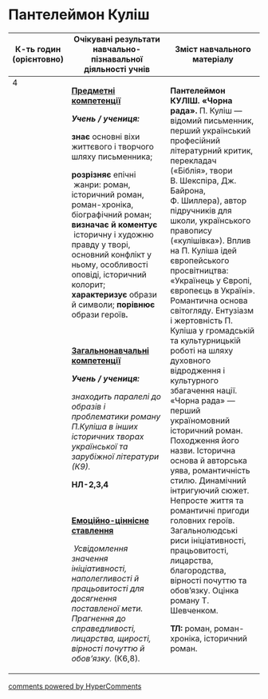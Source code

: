 <div id="hypercomments_widget" class="js-hypercomments-widget invisible"></div>

# Пантелеймон Куліш

<table>
  <tr>
    <td width="10%" align="center"><b>К-ть годин (орієнтовно)</b></td>
    <td width="45%" align="center"><b>Очікувані результати навчально-пізнавальної діяльності учнів</b></td>
    <td width="45%" align="center"><b>Зміст навчального матеріалу</b></td>
  </tr>
<tbody>
  <tr>
<td width="10%" style="vertical-align:top !important;">4</td>
    <td width="45%" style="vertical-align:top !important;">
<p><strong><u>Предметні компетенції </u></strong></p>
<p><strong><em>Учень / учениця: </em></strong></p>
<p><strong>знає</strong> основні віхи життєвого і творчого шляху письменника;</p>
<p><strong>розрізняє </strong>епічні &nbsp;жанри: роман, історичний роман, роман-хроніка, біографічний роман; <strong>визначає й коментує </strong>&nbsp;історичну і художню правду у творі, основний конфлікт у ньому, особливості оповіді, історичний колорит; <strong>характеризує</strong> образи й символи; <strong>порівнює </strong>образи героїв<strong>.</strong></p>
<p><strong>&nbsp;</strong></p>
<p><strong><u>Загальнонавчальні компетенції</u></strong></p>
<p><strong><em>Учень / учениця: </em></strong></p>
<p><em>знаходить паралелі до образів і проблематики роману П.Куліша в інших історичних творах української та зарубіжної літератури (К9).</em></p>
<p><strong>НЛ-2,3,4</strong></p>
<p><strong>&nbsp;</strong></p>
<p><strong><u>Емоційно-ціннісне ставлення</u></strong></p>
<p>&nbsp;<em>Усвідомлення значення ініціативності, наполегливості й працьовитості для досягнення поставленої мети. Прагнення до справедливості,&nbsp; лицарства, щирості, вірності почуттю й обов&rsquo;язку.</em> (К6,8)<em>.</em></p></td>
    <td width="45%" style="vertical-align:top !important;">
<p><strong>Пантелеймон КУЛІШ. &laquo;Чорна рада&raquo;. </strong>П. Куліш &mdash; відомий письменник, перший український професійний літературний критик, перекладач (&laquo;Біблія&raquo;, твори <br /> В. Шекспіра, Дж. Байрона, <br /> Ф. Шиллера), автор підручників для школи, українського правопису (&laquo;кулішівка&raquo;). Вплив на П. Куліша ідей європейського просвітництва: &laquo;Українець у Європі, європеєць в Україні&raquo;. Романтична основа світогляду. Ентузіазм і жертовність П. Куліша у громадській та культурницькій роботі на шляху духовного відродження і культурного збагачення нації. &laquo;Чорна рада&raquo; &mdash; перший україномовний історичний роман. Походження його назви. Історична основа й авторська уява, романтичність стилю. Динамічний інтригуючий сюжет. Непросте життя та романтичні пригоди головних героїв. Загальнолюдські риси ініціативності, працьовитості, лицарства, благородства, вірності почуттю та обов&rsquo;язку. Оцінка роману Т. Шевченком.</p>
<p><strong>ТЛ:</strong> роман, роман-хроніка, історичний роман.</p></td>
  </tr>
</tbody>
</table>

<div class="js-hypercomments-container">
<a href="http://hypercomments.com" class="hc-link" title="comments widget">comments powered by HyperComments</a>
</div>